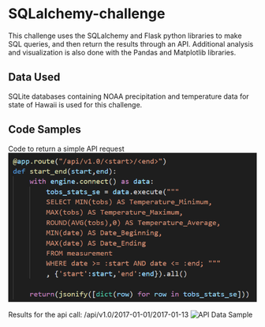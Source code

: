 # SQLalchemy-challenge
This challenge uses the SQLalchemy and Flask python libraries to make SQL queries, and then return the results through an API. Additional analysis and visualization is also done with the Pandas and Matplotlib libraries.

## Data Used
SQLite databases containing NOAA precipitation and temperature data for state of Hawaii is used for this challenge. 

## Code Samples

Code to return a simple API request
![Code Sample](https://github.com/bakerv/sqlalchemy-challenge/blob/main/Images/API_Call_Code.PNG)

Results for the api call:
/api/v1.0/2017-01-01/2017-01-13
![API Data Sample]()
